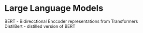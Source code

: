 # Large Language Models

BERT - Bidirecctional Enccoder representations from Transformers
DistilBert - distilled version of BERT

